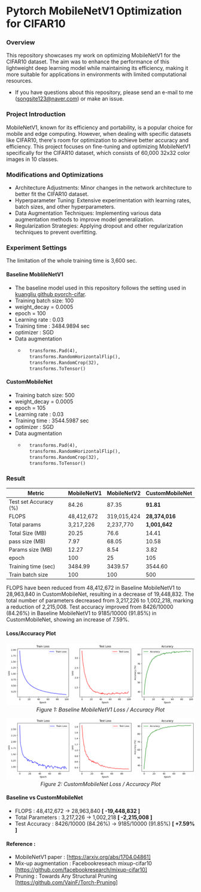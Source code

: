 # Pytorch MobileNetV1 Optimization for CIFAR10

### Overview
This repository showcases my work on optimizing MobileNetV1 for the CIFAR10 dataset. The aim was to enhance the performance of this lightweight deep learning model while maintaining its efficiency, making it more suitable for applications in environments with limited computational resources.
* If you have questions about this repository, please send an e-mail to me (songsite123@naver.com) or make an issue.

### Project Introduction
MobileNetV1, known for its efficiency and portability, is a popular choice for mobile and edge computing. However, when dealing with specific datasets like CIFAR10, there's room for optimization to achieve better accuracy and efficiency. This project focuses on fine-tuning and optimizing MobileNetV1 specifically for the CIFAR10 dataset, which consists of 60,000 32x32 color images in 10 classes.

### Modifications and Optimizations
* Architecture Adjustments: Minor changes in the network architecture to better fit the CIFAR10 dataset.
* Hyperparameter Tuning: Extensive experimentation with learning rates, batch sizes, and other hyperparameters.
* Data Augmentation Techniques: Implementing various data augmentation methods to improve model generalization.
* Regularization Strategies: Applying dropout and other regularization techniques to prevent overfitting.

### Experiment Settings
The limitation of the whole training time is 3,600 sec.
#### Baseline MoblileNetV1
* The baseline model used in this repository follows the setting used in [kuangliu github pyorch-cifar](https://github.com/kuangliu/pytorch-cifar/blob/master/models/mobilenet.py).
* Training batch size: 100
* weight_decay = 0.0005
* epoch = 100
* Learning rate : 0.03
* Training time : 3484.9894 sec
* optimizer : SGD
* Data augmentation
  *       transforms.Pad(4),
          transforms.RandomHorizontalFlip(),
          transforms.RandomCrop(32),
          transforms.ToTensor()
      
#### CustomMobileNet
* Training batch size: 500
* weight_decay = 0.0005
* epoch = 105
* Learning rate : 0.03
* Training time : 3544.5987 sec
* optimizer : SGD
* Data augmentation
  *       transforms.Pad(4),
          transforms.RandomHorizontalFlip(),
          transforms.RandomCrop(32),
          transforms.ToTensor()

### Result
| Metric               | MobileNetV1   | MobileNetV2   | CustomMobileNet |
|----------------------|---------------|---------------|-----------------|
| Test set Accuracy (%)| 84.26         | 87.35         | **91.81**       |
| FLOPS                | 48,412,672    | 319,015,424   | **28,374,016**  |
| Total params         | 3,217,226     | 2,237,770     | **1,001,642**   |
| Total Size (MB)      | 20.25         | 76.6          | 14.41           |
| pass size (MB)       | 7.97          | 68.05         | 10.58           |
| Params size (MB)     | 12.27         | 8.54          | 3.82            |
| epoch                | 100           | 25            | 105             |
| Training time (sec)  | 3484.99       | 3439.57       | 3544.60         |
| Train batch size     | 100           | 100           | 500             |

FLOPS have been reduced from 48,412,672 in Baseline MobileNetV1 to 28,963,840 in CustomMobileNet, resulting in a decrease of 19,448,832. The total number of parameters decreased from 3,217,226 to 1,002,218, marking a reduction of 2,215,008. Test accuracy improved from 8426/10000 (84.26%) in Baseline MobileNetV1 to 9185/10000 (91.85%) in CustomMobileNet, showing an increase of 7.59%.
#### Loss/Accuracy Plot

<p align="center">
  <img src="figures/Baseline%20MobileNetV1_Plot.png" alt="Baseline MobileNetV1 plot">
  <br>
  <em>Figure 1: Baseline MobileNetV1 Loss / Accuracy Plot</em>
</p>

<p align="center">
  <img src="figures/CustomMobileNet_Plot.png" alt="CustomMobileNet plot">
  <br>
  <em>Figure 2: CustomMobileNet Loss / Accuracy Plot</em>
</p>


#### Baseline vs CustomMobileNet
* FLOPS : 48,412,672 → 28,963,840 **[ -19,448,832 ]**
* Total Parameters : 3,217,226 → 1,002,218 **[ -2,215,008 ]**
* Test Accuracy : 8426/10000 (84.26%) → 9185/10000 (91.85%) **[ +7.59% ]**


#### Reference : 
* MobileNetV1 paper : [https://arxiv.org/abs/1704.04861]
* Mix-up augmentation : Facebookreseach mixup-cifar10 [https://github.com/facebookresearch/mixup-cifar10]
* Pruning : Towards Any Structural Pruning [https://github.com/VainF/Torch-Pruning]
